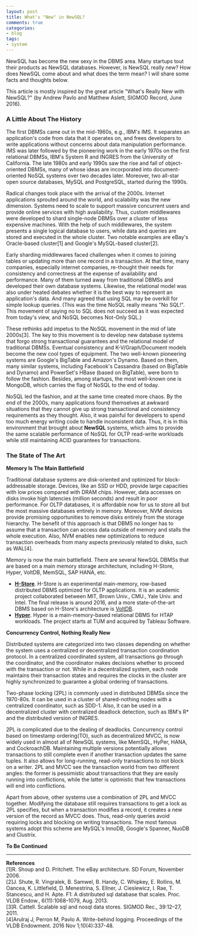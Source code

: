 ```yaml
---
layout: post
title: What's "New" in NewSQL?
comments: true
categories:
- blog
tags:
- system
---
```


NewSQL has become the new sexy in the DBMS area. Many startups tout their products as NewSQL databases.
However, is NewSQL really new? How does NewSQL come about and what does the term mean?
I will share some facts and thoughts below.

This article is mostly inspired by the great article "What's Really New with NewSQL?" (by Andrew Pavlo and Matthew Aslett, SIGMOD Record, June 2016).

### A Little About The History

The first DBMSs came out in the mid-1960s, e.g., IBM's IMS.
It separates an application's code from data that it operates on, and frees developers to write applications without concerns about data manipulation performance.
IMS was later followed by the pioneering work in the early 1970s on the first relational DBMSs, IBM's System R and INGRES from the University of California.
The late 1980s and early 1990s saw the rise and fall of object-oriented DBMSs, many of whose ideas are incorporated into document-oriented NoSQL systems over two decades later.
Moreover, two all-star open source databases, MySQL and PostgreSQL, started during the 1990s.

Radical changes took place with the arrival of the 2000s.
Internet applications sprouted around the world, and scalability was the new dimension.
Systems need to scale to support massive concurrent users and provide online services with high availability.
Thus, custom middlewares were developed to shard single-node DBMSs over a cluster of less expensive machines.
With the help of such middlewares, the system presents a single logical database to users, while data and queries are stored and executed in the whole cluster.
Two notable examples are eBay's Oracle-based cluster[1] and Google's MySQL-based cluster[2].

Early sharding middlewares faced challenges when it comes to joining tables or updating more than one record in a transaction.
At that time, many companies, especially internet companies, re-thought their needs for consistency and correctness at the expense of availability and performance.
Many of them turned away from traditional DBMSs and developed their own database systems.
Likewise, the relational model was also under heated debates whether it is the best way to represent an application's data.
And many agreed that using SQL may be overkill for simple lookup queries.
(This was the time NoSQL really means "No SQL!".
This movement of saying no to SQL does not succeed as it was expected from today's view, and NoSQL becomes Not-Only SQL.)

These rethinks add impetus to the NoSQL movement in the mid of late 2000s[3].
The key to this movement is to develop new database systems that forgo strong transactional guarantees and the relational model of traditional DBMSs.
Eventual consistency and K-V/Graph/Document models become the new cool types of equipment.
The two well-known pioneering systems are Google's BigTable and Amazon's Dynamo.
Based on them, many similar systems, including Facebook's Cassandra (based on BigTable and Dynamo) and PowerSet's HBase (based on BigTable), were born to follow the fashion.
Besides, among startups, the most well-known one is MongoDB, which carries the flag of NoSQL to the end of today.

NoSQL led the fashion, and at the same time created more chaos.
By the end of the 2000s, many applications found themselves at awkward situations that they cannot give up strong transactional and consistency requirements as they thought.
Also, it was painful for developers to spend too much energy writing code to handle inconsistent data.
Thus, it is in this environment that brought about **NewSQL** systems, which aims to provide the same scalable performance of NoSQL for OLTP read-write workloads while still maintaining ACID guarantees for transactions.

### The State of The Art

**Memory Is The Main Battlefield**

Traditional database systems are disk-oriented and optimized for block-addressable storage.
Devices, like an SSD or HDD, provide large capacities with low prices compared with DRAM chips.
However, data accesses on disks invoke high latencies (million seconds) and result in poor performance.
For OLTP databases, it is affordable now for us to store all but the most massive databases entirely in memory.
Moreover, NVM devices provide promising opportunities to remove disks entirely from the storage hierarchy.
The benefit of this approach is that DBMS no longer has to assume that a transaction can access data outside of memory and stalls the whole execution.
Also, NVM enables new optimizations to reduce transaction overheads from many aspects previously related to disks, such as WAL[4].

Memory is now the main battlefield.
There are several NewSQL DBMSs that are based on a main memory storage architecture, including H-Store, Hyper, VoltDB, MemSQL, SAP HANA, etc.
+ **[H-Store](http://hstore.cs.brown.edu/)**. H-Store is an experimental main-memory, row-based distributed DBMS optimized for OLTP applications.
It is an academic project collaborated between MIT, Brown Univ., CMU., Yale Univ. and Intel.
The final release is around 2016, and a more state-of-the-art DBMS based on H-Store's architecture is [VoltDB](https://github.com/voltdb/voltdb).
+ **[Hyper](https://hyper-db.de/)**. Hyper is a main-memory-based relational DBMS for HTAP workloads.
The project starts at TUM and acquired by Tableau Software.

**Concurrency Control, Nothing Really New**

Distributed systems are categorized into two classes depending on whether the system uses a centralized or decentralized transaction coordination protocol.
In a centralized coordinated system, all transactions go through the coordinator, and the coordinator makes decisions whether to proceed with the transaction or not.
While in a decentralized system, each node maintains their transaction states and requires the clocks in the cluster are highly synchronized to guarantee a global ordering of transactions.

Two-phase locking (2PL) is commonly used in distributed DBMSs since the 1970-80s.
It can be used in a cluster of shared-nothing nodes with a centralized coordinator, such as SDD-1.
Also, it can be used in a decentralized cluster with centralized deadlock detection, such as IBM's R\* and the distributed version of INGRES.

2PL is complicated due to the dealing of deadlocks.
Concurrency control based on timestamp ordering(TO), such as decentralized MVCC, is now widely used in almost all of NewSQL systems, like MemSQL, HyPer, HANA, and CockroachDB.
Maintaining multiple versions potentially allows transactions to still complete even if another transaction updates the same tuples.
It also allows for long-running, read-only transactions to not block on a writer.
2PL and MVCC see the transaction world from two different angles: the former is pessimistic about transactions that they are easily running into conflictions, while the latter is optimistic that few transactions will end into conflictions.

Apart from above, other systems use a combination of 2PL and MVCC together.
Modifying the database still requires transactions to get a lock as 2PL specifies, but when a transaction modifies a record, it creates a new version of the record as MVCC does.
Thus, read-only queries avoid requiring locks and blocking on writing transactions.
The most famous systems adopt this scheme are MySQL's InnoDB, Google's Spanner, NuoDB and Clustrix.

**To Be Continued**

<hr/>

**References**  
[1]R. Shoup and D. Pritchett. The eBay architecture. SD Forum, November 2006.  
[2]J. Shute, R. Vingralek, B. Samwel, B. Handy, C. Whipkey, E. Rollins, M. Oancea, K. Littlefield, D. Menestrina, S. Ellner, J. Cieslewicz, I. Rae, T. Stancescu, and H. Apte. F1: A distributed sql database that scales. Proc. VLDB Endow., 6(11):1068–1079, Aug. 2013.  
[3]R. Cattell. Scalable sql and nosql data stores. SIGMOD Rec., 39:12–27, 2011.  
[4]Arulraj J, Perron M, Pavlo A. Write-behind logging. Proceedings of the VLDB Endowment. 2016 Nov 1;10(4):337-48.  
